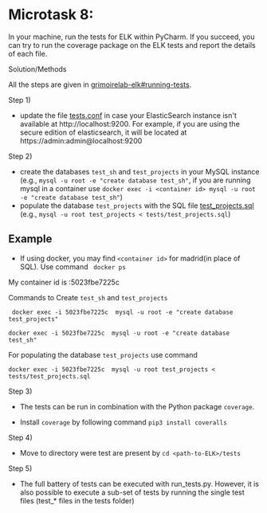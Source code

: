 # Microtask 8:
In your machine, run the tests for ELK within PyCharm. If you succeed, you can try to run the coverage package on the ELK tests and report the details of each file.

Solution/Methods

All the steps are given in [grimoirelab-elk#running-tests](https://github.com/chaoss/grimoirelab-elk#running-tests). 

Step 1)

- update the file [tests.conf](https://github.com/chaoss/grimoirelab-elk/blob/master/tests/tests.conf) in case your ElasticSearch instance isn't available at http://localhost:9200. For example, if you are using the secure edition of elasticsearch, it will be located at https://admin:admin@localhost:9200

Step 2)

- create the databases `test_sh` and `test_projects` in your MySQL instance (e.g., `mysql -u root -e "create database test_sh"`, if you are running mysql in a container use `docker exec -i <container id> mysql -u root -e "create database test_sh"`)
- populate the database `test_projects` with the SQL file [test_projects.sql](https://github.com/chaoss/grimoirelab-elk/blob/master/tests/test_projects.sql) (e.g., `mysql -u root test_projects < tests/test_projects.sql`)



## Example
- If using docker, you may find ```<container id>``` for madrid(in place of SQL). Use command ``` docker ps```

My container id is :5023fbe7225c 

Commands to Create ```test_sh``` and ```test_projects``` 

``` docker exec -i 5023fbe7225c  mysql -u root -e "create database test_projects"```

```docker exec -i 5023fbe7225c  mysql -u root -e "create database test_sh"```

For populating the database ```test_projects``` use command

```docker exec -i 5023fbe7225c  mysql -u root test_projects < tests/test_projects.sql```


Step 3)

- The tests can be run in combination with the Python package ```coverage```. 

- Install ```coverage``` by following command ```pip3 install coveralls```

Step 4) 

- Move to directory were test are present by ```cd <path-to-ELK>/tests```

Step 5) 
- The full battery of tests can be executed with run_tests.py. However, it is also possible to execute a sub-set of tests by running the single test files (test_* files in the tests folder)
